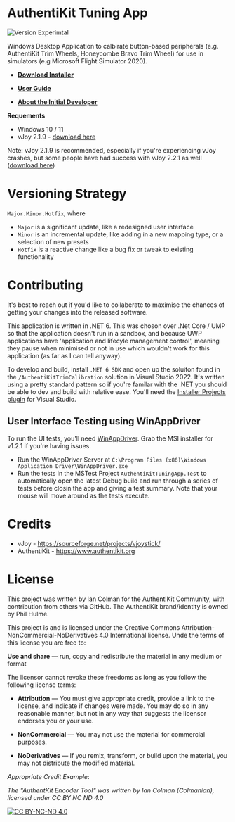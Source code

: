 # AuthentiKit Tuning App
![Version Experimtal](https://img.shields.io/badge/Version-1.5.0-blue)

Windows Desktop Application to calbirate button-based peripherals (e.g. AuthentiKit Trim Wheels, Honeycombe Bravo Trim Wheel) for use in simulators (e.g Microsoft Flight Simulator 2020). 

* [**Download Installer**](https://github.com/Colmanian/AuthentiKit-Trim-Calibration/releases)

* [**User Guide**](https://authentikit.org/tuning)

* [**About the Initial Developer**](https://collotech.net)

**Requements**
* Windows 10 / 11
* vJoy 2.1.9 - [download here](https://github.com/jshafer817/vJoy/releases/tag/v2.1.9.1)

Note: vJoy 2.1.9 is recommended, especially if you're experiencing vJoy crashes, but some people have had success with vJoy 2.2.1 as well ([download here](https://github.com/njz3/vJoy/releases/tag/v2.2.1.1)) 

# Versioning Strategy

`Major.Minor.Hotfix`, where

* `Major` is a significant update, like a redesigned user interface
* `Minor` is an incremental update, like adding in a new mapping type, or a selection of new presets
* `Hotfix` is a reactive change like a bug fix or tweak to existing functionality


# Contributing
It's best to reach out if you'd like to collaberate to maximise the chances of getting your changes into the released software. 

This application is written in .NET 6. This was choson over .Net Core / UMP so that the application doesn't run in a sandbox, and because UWP applications have 'application and lifecyle management control', meaning they pause when minimised or not in use which wouldn't work for this application (as far as I can tell anyway).

To develop and build, install `.NET 6 SDK` and open up the soluiton found in the `/AuthentiKitTrimCalibration` solution in Visual Studio 2022. It's written using a pretty standard pattern so if you're familar with the .NET you should be able to dev and build with relative ease. You'll need the [Installer Projects plugin](https://marketplace.visualstudio.com/items?itemName=VisualStudioClient.MicrosoftVisualStudio2022InstallerProjects) for Visual Studio.

## User Interface Testing using WinAppDriver
To run the UI tests, you'll need [WinAppDriver](https://github.com/microsoft/WinAppDriver). Grab the MSI installer for v1.2.1 if you're having issues.
* Run the WinAppDriver Server at `C:\Program Files (x86)\Windows Application Driver\WinAppDriver.exe`
* Run the tests in the MSTest Project `AuthentiKitTuningApp.Test` to automatically open the latest Debug build and run through a series of tests before closin the app and giving a test summary. Note that your mouse will move around as the tests execute.

# Credits
* vJoy - https://sourceforge.net/projects/vjoystick/
* AuthentiKit - https://www.authentikit.org

# License

This project was written by Ian Colman for the AuthentiKit Community, with contribution from others via GitHub. The AuthentiKit brand/identity is owned by Phil Hulme.

This project is and is licensed under the Creative Commons Attribution-NonCommercial-NoDerivatives 4.0 International license. Unde the terms of this license you are free to:

**Use and share** — run, copy and redistribute the material in any medium or format

The licensor cannot revoke these freedoms as long as you follow the following license terms:

* **Attribution** — You must give appropriate credit, provide a link to the license, and indicate if changes were made. You may do so in any reasonable manner, but not in any way that suggests the licensor endorses you or your use.

* **NonCommercial** — You may not use the material for commercial purposes.

* **NoDerivatives** — If you remix, transform, or build upon the material, you may not distribute the modified material. 

*Appropriate Credit Example*:

*The "AuthentKit Encoder Tool" was written by Ian Colman (Colmanian), licensed under CC BY NC ND 4.0*

[![CC BY-NC-ND 4.0][cc-by-nc-nd-image]][cc-by-nc-nd]

[cc-by-nc-nd]: http://creativecommons.org/licenses/by-nc-nd/4.0/
[cc-by-nc-nd-image]: https://licensebuttons.net/l/by-nc-nd/4.0/88x31.png
[cc-by-nc-nd-shield]: https://img.shields.io/badge/License-CC%20BY%20NC%20ND%204.0-lightgrey.svg
